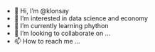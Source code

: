 - 👋 Hi, I’m @klonsay
- 👀 I’m interested in data science and economy
- 🌱 I’m currently learning phython
- 💞️ I’m looking to collaborate on ...
- 📫 How to reach me ...

<!---
klonsay/klonsay is a ✨ special ✨ repository because its `README.md` (this file) appears on your GitHub profile.
You can click the Preview link to take a look at your changes.
--->
